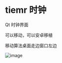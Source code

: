 # tiemr 时钟
Qt 时钟界面


可以移动，可以安卓移植

移动算法桌面走边窗口左边



![image](https://user-images.githubusercontent.com/80425806/168472708-15b4b503-f101-483b-812c-db68590a0005.png)

